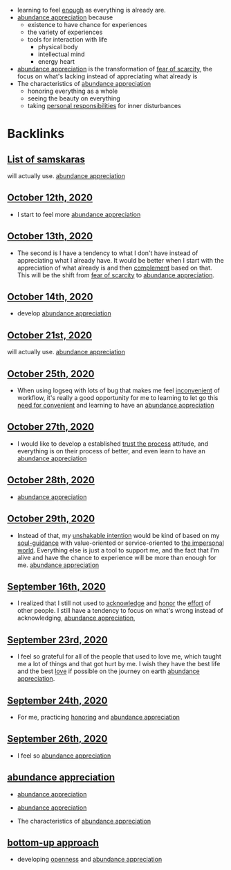 - learning to feel [enough](<enough.md>) as everything is already are. 
- [abundance appreciation](<abundance appreciation.md>) because
    - existence to have chance for experiences
    - the variety of experiences
    - tools for interaction with life 
        - physical body
        - intellectual mind
        - energy heart 
- [abundance appreciation](<abundance appreciation.md>) is the transformation of [fear of scarcity](<fear of scarcity.md>), the focus on what's lacking instead of appreciating what already is
- The characteristics of [abundance appreciation](<abundance appreciation.md>)
    - honoring everything as a whole
    - seeing the beauty on everything
    - taking [personal responsibilities](<personal responsibilities.md>) for inner disturbances

# Backlinks
## [List of samskaras](<List of samskaras.md>)
will actually use. [abundance appreciation](<abundance appreciation.md>)

## [October 12th, 2020](<October 12th, 2020.md>)
- I start to feel more [abundance appreciation](<abundance appreciation.md>)

## [October 13th, 2020](<October 13th, 2020.md>)
- The second is I have a tendency to what I don't have instead of appreciating what I already have. It would be better when I start with the appreciation of what already is and then [complement](<complement.md>) based on that. This will be the shift from [fear of scarcity](<fear of scarcity.md>) to [abundance appreciation](<abundance appreciation.md>).

## [October 14th, 2020](<October 14th, 2020.md>)
- develop [abundance appreciation](<abundance appreciation.md>)

## [October 21st, 2020](<October 21st, 2020.md>)
will actually use. [abundance appreciation](<abundance appreciation.md>)

## [October 25th, 2020](<October 25th, 2020.md>)
- When using logseq with lots of bug that makes me feel [inconvenient](<inconvenient.md>) of workflow, it's really a good opportunity for me to learning to let go this [need for convenient](<need for convenient.md>) and learning to have an [abundance appreciation](<abundance appreciation.md>)

## [October 27th, 2020](<October 27th, 2020.md>)
- I would like to develop a established [trust the process](<trust the process.md>) attitude, and everything is on their process of better, and even learn to have an [abundance appreciation](<abundance appreciation.md>)

## [October 28th, 2020](<October 28th, 2020.md>)
- [abundance appreciation](<abundance appreciation.md>)

## [October 29th, 2020](<October 29th, 2020.md>)
- Instead of that, my [unshakable intention](<unshakable intention.md>) would be kind of based on my [soul-guidance](<soul-guidance.md>) with value-oriented or service-oriented to [the impersonal world](<the impersonal world.md>). Everything else is just a tool to support me, and the fact that I'm alive and have the chance to experience will be more than enough for me. [abundance appreciation](<abundance appreciation.md>)

## [September 16th, 2020](<September 16th, 2020.md>)
- I realized that I still not used to [acknowledge](<acknowledge.md>) and [honor](<honor.md>) the [effort](<effort.md>) of other people. I still have a tendency to focus on what's wrong instead of acknowledging, [abundance appreciation](<abundance appreciation.md>),

## [September 23rd, 2020](<September 23rd, 2020.md>)
- I feel so grateful for all of the people that used to love me, which taught me a lot of things and that got hurt by me. I wish they have the best life and the best [love](<love.md>) if possible on the journey on earth [abundance appreciation](<abundance appreciation.md>).

## [September 24th, 2020](<September 24th, 2020.md>)
- For me, practicing [honoring](<honoring.md>) and [abundance appreciation](<abundance appreciation.md>)

## [September 26th, 2020](<September 26th, 2020.md>)
- I feel so [abundance appreciation](<abundance appreciation.md>)

## [abundance appreciation](<abundance appreciation.md>)
- [abundance appreciation](<abundance appreciation.md>)

- [abundance appreciation](<abundance appreciation.md>)

- The characteristics of [abundance appreciation](<abundance appreciation.md>)

## [bottom-up approach](<bottom-up approach.md>)
- developing [openness](<openness.md>) and [abundance appreciation](<abundance appreciation.md>)

